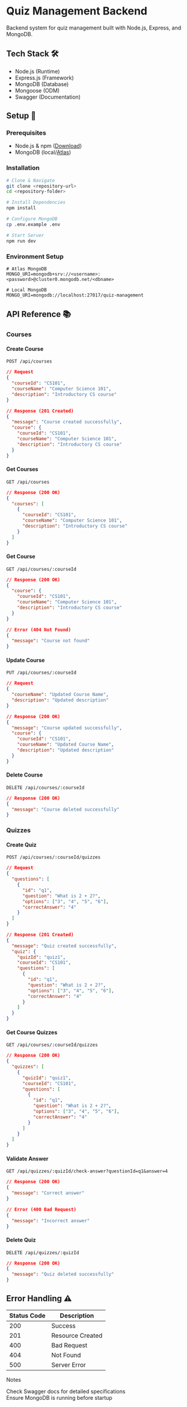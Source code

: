 # Quiz Management Backend

Backend system for quiz management built with Node.js, Express, and MongoDB.

## Tech Stack 🛠️
- Node.js (Runtime)
- Express.js (Framework)
- MongoDB (Database)
- Mongoose (ODM)
- Swagger (Documentation)

## Setup 🚀
### Prerequisites
- Node.js & npm ([Download](https://nodejs.org/))
- MongoDB (local/[Atlas](https://www.mongodb.com/cloud/atlas))

### Installation
```bash
# Clone & Navigate
git clone <repository-url>
cd <repository-folder>

# Install Dependencies
npm install

# Configure MongoDB
cp .env.example .env

# Start Server
npm run dev
```

### Environment Setup
```env
# Atlas MongoDB
MONGO_URI=mongodb+srv://<username>:<password>@cluster0.mongodb.net/<dbname>

# Local MongoDB
MONGO_URI=mongodb://localhost:27017/quiz-management
```

## API Reference 📚

### Courses

#### Create Course
`POST /api/courses`
```json
// Request
{
  "courseId": "CS101",
  "courseName": "Computer Science 101",
  "description": "Introductory CS course"
}

// Response (201 Created)
{
  "message": "Course created successfully",
  "course": {
    "courseId": "CS101",
    "courseName": "Computer Science 101",
    "description": "Introductory CS course"
  }
}
```

#### Get Courses
`GET /api/courses`
```json
// Response (200 OK)
{
  "courses": [
    {
      "courseId": "CS101",
      "courseName": "Computer Science 101",
      "description": "Introductory CS course"
    }
  ]
}
```

#### Get Course
`GET /api/courses/:courseId`
```json
// Response (200 OK)
{
  "course": {
    "courseId": "CS101",
    "courseName": "Computer Science 101",
    "description": "Introductory CS course"
  }
}

// Error (404 Not Found)
{
  "message": "Course not found"
}
```

#### Update Course
`PUT /api/courses/:courseId`
```json
// Request
{
  "courseName": "Updated Course Name",
  "description": "Updated description"
}

// Response (200 OK)
{
  "message": "Course updated successfully",
  "course": {
    "courseId": "CS101",
    "courseName": "Updated Course Name",
    "description": "Updated description"
  }
}
```

#### Delete Course
`DELETE /api/courses/:courseId`
```json
// Response (200 OK)
{
  "message": "Course deleted successfully"
}
```

### Quizzes

#### Create Quiz
`POST /api/courses/:courseId/quizzes`
```json
// Request
{
  "questions": [
    {
      "id": "q1",
      "question": "What is 2 + 2?",
      "options": ["3", "4", "5", "6"],
      "correctAnswer": "4"
    }
  ]
}

// Response (201 Created)
{
  "message": "Quiz created successfully",
  "quiz": {
    "quizId": "quiz1",
    "courseId": "CS101",
    "questions": [
      {
        "id": "q1",
        "question": "What is 2 + 2?",
        "options": ["3", "4", "5", "6"],
        "correctAnswer": "4"
      }
    ]
  }
}
```

#### Get Course Quizzes
`GET /api/courses/:courseId/quizzes`
```json
// Response (200 OK)
{
  "quizzes": [
    {
      "quizId": "quiz1",
      "courseId": "CS101",
      "questions": [
        {
          "id": "q1",
          "question": "What is 2 + 2?",
          "options": ["3", "4", "5", "6"],
          "correctAnswer": "4"
        }
      ]
    }
  ]
}
```

#### Validate Answer
`GET /api/quizzes/:quizId/check-answer?questionId=q1&answer=4`
```json
// Response (200 OK)
{
  "message": "Correct answer"
}

// Error (400 Bad Request)
{
  "message": "Incorrect answer"
}
```

#### Delete Quiz
`DELETE /api/quizzes/:quizId`
```json
// Response (200 OK)
{
  "message": "Quiz deleted successfully"
}
```
## Error Handling ⚠️

| Status Code | Description |
|------------|-------------|
| 200 | Success |
| 201 | Resource Created |
| 400 | Bad Request |
| 404 | Not Found |
| 500 | Server Error |
Notes

Check Swagger docs for detailed specifications\
Ensure MongoDB is running before startup